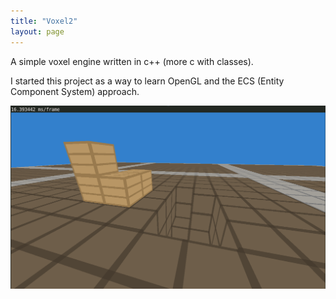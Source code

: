 ```yaml
---
title: "Voxel2"
layout: page
---
```


A simple voxel engine written in c++ (more c with classes).

I started this project as a way to learn OpenGL and the ECS (Entity Component System) approach.

![voxel2](/assets/voxel2.png)
